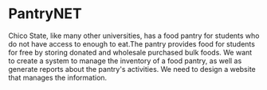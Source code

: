 # PantryNET
Chico State, like many other universities, has a food pantry for students who do not have access to enough to eat.The pantry provides food for students for free by storing donated and wholesale purchased bulk foods. 
We want to create a system to manage the inventory of a food pantry, as well as generate reports about the pantry's activities. We need to design a website that manages the information.
